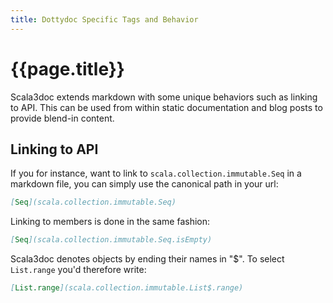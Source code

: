 ```yaml
---
title: Dottydoc Specific Tags and Behavior
---
```


# {{page.title}}

Scala3doc extends markdown with some unique behaviors such as linking to API. This can be used from within static documentation and blog posts to provide blend-in content.

## Linking to API

If you for instance, want to link to `scala.collection.immutable.Seq` in a
markdown file, you can simply use the canonical path in your url:

```markdown
[Seq](scala.collection.immutable.Seq)
```

Linking to members is done in the same fashion:

```markdown
[Seq](scala.collection.immutable.Seq.isEmpty)
```

Scala3doc denotes objects by ending their names in "$". To select `List.range`
you'd therefore write:

```markdown
[List.range](scala.collection.immutable.List$.range)
```